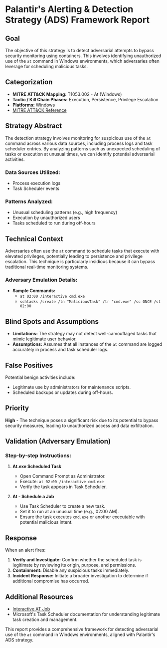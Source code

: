 # Palantir's Alerting & Detection Strategy (ADS) Framework Report

## Goal
The objective of this strategy is to detect adversarial attempts to bypass security monitoring using containers. This involves identifying unauthorized use of the `at` command in Windows environments, which adversaries often leverage for scheduling malicious tasks.

## Categorization

- **MITRE ATT&CK Mapping:** T1053.002 - At (Windows)
- **Tactic / Kill Chain Phases:** Execution, Persistence, Privilege Escalation
- **Platforms:** Windows
- [MITRE ATT&CK Reference](https://attack.mitre.org/techniques/T1053/002)

## Strategy Abstract
The detection strategy involves monitoring for suspicious use of the `at` command across various data sources, including process logs and task scheduler entries. By analyzing patterns such as unexpected scheduling of tasks or execution at unusual times, we can identify potential adversarial activities.

### Data Sources Utilized:
- Process execution logs
- Task Scheduler events

### Patterns Analyzed:
- Unusual scheduling patterns (e.g., high frequency)
- Execution by unauthorized users
- Tasks scheduled to run during off-hours

## Technical Context
Adversaries often use the `at` command to schedule tasks that execute with elevated privileges, potentially leading to persistence and privilege escalation. This technique is particularly insidious because it can bypass traditional real-time monitoring systems.

### Adversary Emulation Details:
- **Sample Commands:**
  - `at 02:00 /interactive cmd.exe`
  - `schtasks /create /tn "MaliciousTask" /tr "cmd.exe" /sc ONCE /st 02:00`

## Blind Spots and Assumptions
- **Limitations:** The strategy may not detect well-camouflaged tasks that mimic legitimate user behavior.
- **Assumptions:** Assumes that all instances of the `at` command are logged accurately in process and task scheduler logs.

## False Positives
Potential benign activities include:
- Legitimate use by administrators for maintenance scripts.
- Scheduled backups or updates during off-hours.

## Priority
**High** - The technique poses a significant risk due to its potential to bypass security measures, leading to unauthorized access and data exfiltration.

## Validation (Adversary Emulation)
### Step-by-step Instructions:
1. **At.exe Scheduled Task**
   - Open Command Prompt as Administrator.
   - Execute: `at 02:00 /interactive cmd.exe`
   - Verify the task appears in Task Scheduler.

2. **At - Schedule a Job**
   - Use Task Scheduler to create a new task.
   - Set it to run at an unusual time (e.g., 02:00 AM).
   - Ensure the task executes `cmd.exe` or another executable with potential malicious intent.

## Response
When an alert fires:
1. **Verify and Investigate:** Confirm whether the scheduled task is legitimate by reviewing its origin, purpose, and permissions.
2. **Containment:** Disable any suspicious tasks immediately.
3. **Incident Response:** Initiate a broader investigation to determine if additional compromise has occurred.

## Additional Resources
- [Interactive AT Job](https://attack.mitre.org/techniques/T1053/002)
- Microsoft's Task Scheduler documentation for understanding legitimate task creation and management.

This report provides a comprehensive framework for detecting adversarial use of the `at` command in Windows environments, aligned with Palantir's ADS strategy.